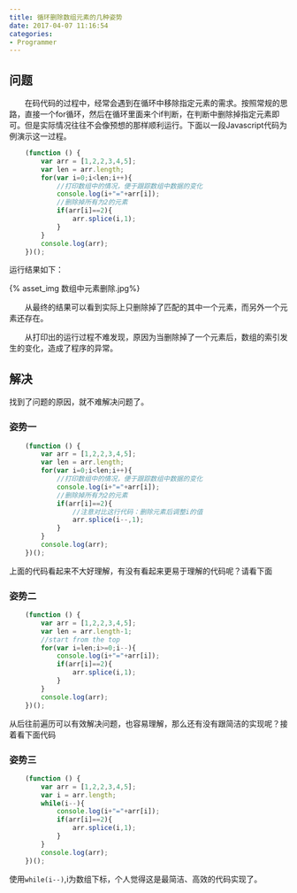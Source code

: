 ```yaml
---
title: 循环删除数组元素的几种姿势
date: 2017-04-07 11:16:54
categories:
- Programmer
---
```


## 问题

&emsp;&emsp;在码代码的过程中，经常会遇到在循环中移除指定元素的需求。按照常规的思路，直接一个for循环，然后在循环里面来个if判断，在判断中删除掉指定元素即可。但是实际情况往往不会像预想的那样顺利运行。下面以一段Javascript代码为例演示这一过程。

```javascript
    (function () {
        var arr = [1,2,2,3,4,5];
        var len = arr.length;
        for(var i=0;i<len;i++){
            //打印数组中的情况，便于跟踪数组中数据的变化
            console.log(i+"="+arr[i]);
            //删除掉所有为2的元素
            if(arr[i]==2){
                arr.splice(i,1);
            }
        }
        console.log(arr);
    })();
```

运行结果如下：

{% asset_img 数组中元素删除.jpg%}

&emsp;&emsp;从最终的结果可以看到实际上只删除掉了匹配的其中一个元素，而另外一个元素还存在。

&emsp;&emsp;从打印出的运行过程不难发现，原因为当删除掉了一个元素后，数组的索引发生的变化，造成了程序的异常。

## 解决

找到了问题的原因，就不难解决问题了。

### 姿势一
```javascript
    (function () {
        var arr = [1,2,2,3,4,5];
        var len = arr.length;
        for(var i=0;i<len;i++){
            //打印数组中的情况，便于跟踪数组中数据的变化
            console.log(i+"="+arr[i]);
            //删除掉所有为2的元素
            if(arr[i]==2){
                //注意对比这行代码：删除元素后调整i的值
                arr.splice(i--,1);
            }
        }
        console.log(arr);
    })();
```

上面的代码看起来不大好理解，有没有看起来更易于理解的代码呢？请看下面

### 姿势二
```javascript
    (function () {
        var arr = [1,2,2,3,4,5];
        var len = arr.length-1;
        //start from the top
        for(var i=len;i>=0;i--){
            console.log(i+"="+arr[i]);
            if(arr[i]==2){
                arr.splice(i,1);
            }
        }
        console.log(arr);
    })();
```

从后往前遍历可以有效解决问题，也容易理解，那么还有没有跟简洁的实现呢？接着看下面代码

### 姿势三
```javascript
    (function () {
        var arr = [1,2,2,3,4,5];
        var i = arr.length;
        while(i--){
            console.log(i+"="+arr[i]);
            if(arr[i]==2){
                arr.splice(i,1);
            }
        }
        console.log(arr);
    })();
```

使用`while(i--)`,i为数组下标，个人觉得这是最简洁、高效的代码实现了。
